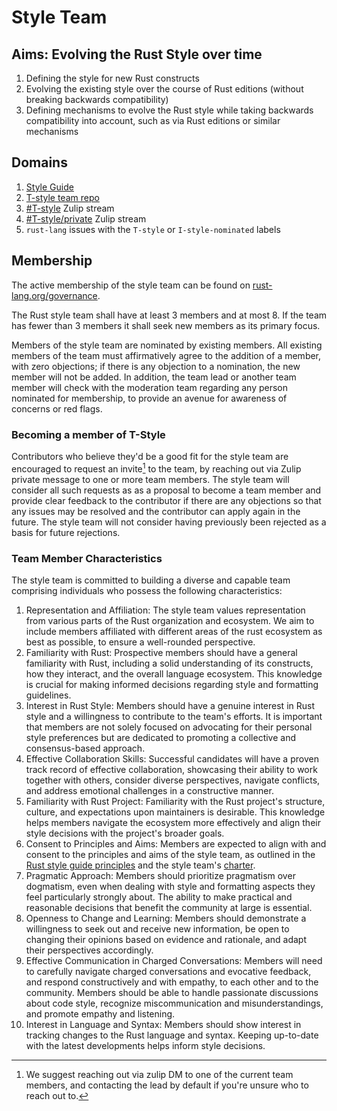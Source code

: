 # Style Team

## Aims: Evolving the Rust Style over time

1. Defining the style for new Rust constructs
2. Evolving the existing style over the course of Rust editions (without breaking backwards compatibility)
3. Defining mechanisms to evolve the Rust style while taking backwards compatibility into account, such as via Rust editions or similar mechanisms

## Domains

1. [Style Guide](https://github.com/rust-lang/fmt-rfcs/blob/master/guide/guide.md)
2. [T-style team repo](https://github.com/rust-lang/fmt-rfcs/)
3. [#T-style](https://rust-lang.zulipchat.com/#narrow/stream/346005-t-style) Zulip stream
4. [#T-style/private](https://rust-lang.zulipchat.com/#narrow/stream/353175-t-style.2Fprivate) Zulip stream
5. `rust-lang` issues with the `T-style` or `I-style-nominated` labels

## Membership

The active membership of the style team can be found on [rust-lang.org/governance](https://github.com/rust-lang/team/blob/master/teams/style.toml).

The Rust style team shall have at least 3 members and at most 8. If the team has fewer than 3 members it shall seek new members as its primary focus.

Members of the style team are nominated by existing members. All existing members of the team must affirmatively agree to the addition of a member, with zero objections; if there is any objection to a nomination, the new member will not be added. In addition, the team lead or another team member will check with the moderation team regarding any person nominated for membership, to provide an avenue for awareness of concerns or red flags.

### Becoming a member of T-Style

Contributors who believe they'd be a good fit for the style team are encouraged to request an invite[^1] to the team, by reaching out via Zulip private message to one or more team members. The style team will consider all such requests as as a proposal to become a team member and provide clear feedback to the contributor if there are any objections so that any issues may be resolved and the contributor can apply again in the future. The style team will not consider having previously been rejected as a basis for future rejections.

### Team Member Characteristics

The style team is committed to building a diverse and capable team comprising individuals who possess the following characteristics:

1. Representation and Affiliation: The style team values representation from various parts of the Rust organization and ecosystem. We aim to include members affiliated with different areas of the rust ecosystem as best as possible, to ensure a well-rounded perspective.
2. Familiarity with Rust: Prospective members should have a general familiarity with Rust, including a solid understanding of its constructs, how they interact, and the overall language ecosystem. This knowledge is crucial for making informed decisions regarding style and formatting guidelines.
3. Interest in Rust Style: Members should have a genuine interest in Rust style and a willingness to contribute to the team's efforts. It is important that members are not solely focused on advocating for their personal style preferences but are dedicated to promoting a collective and consensus-based approach.
4. Effective Collaboration Skills: Successful candidates will have a proven track record of effective collaboration, showcasing their ability to work together with others, consider diverse perspectives, navigate conflicts, and address emotional challenges in a constructive manner.
5. Familiarity with Rust Project: Familiarity with the Rust project's structure, culture, and expectations upon maintainers is desirable. This knowledge helps members navigate the ecosystem more effectively and align their style decisions with the project's broader goals.
6. Consent to Principles and Aims: Members are expected to align with and consent to the principles and aims of the style team, as outlined in the [Rust style guide principles](https://github.com/rust-lang/rust/blob/master/src/doc/style-guide/src/principles.md) and the style team's [charter](https://github.com/rust-lang/style-team/blob/style-policy/charter.md).
7. Pragmatic Approach: Members should prioritize pragmatism over dogmatism, even when dealing with style and formatting aspects they feel particularly strongly about. The ability to make practical and reasonable decisions that benefit the community at large is essential.
8. Openness to Change and Learning: Members should demonstrate a willingness to seek out and receive new information, be open to changing their opinions based on evidence and rationale, and adapt their perspectives accordingly.
9. Effective Communication in Charged Conversations: Members will need to carefully navigate charged conversations and evocative feedback, and respond constructively and with empathy, to each other and to the community. Members should be able to handle passionate discussions about code style, recognize miscommunication and misunderstandings, and promote empathy and listening.
10. Interest in Language and Syntax: Members should show interest in tracking changes to the Rust language and syntax. Keeping up-to-date with the latest developments helps inform style decisions.

[^1]: We suggest reaching out via zulip DM to one of the current team members, and contacting the lead by default if you're unsure who to reach out to.
